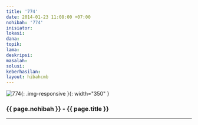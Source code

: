 ```yaml
---
title: '774'
date: 2014-01-23 11:08:00 +07:00
nohibah: '774'
inisiator: 
lokasi: 
dana: 
topik: 
lama: 
deskripsi: 
masalah: 
solusi: 
keberhasilan: 
layout: hibahcmb
---
```


![774](/static/img/hibahcmb/774.png){: .img-responsive }{: width="350" }

### {{ page.nohibah }} - {{ page.title }}

---

